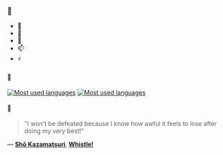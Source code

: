 ### 👋

- 🔭
- 🌱
- 💬
- 📫
- ⚡

#### 🧏

[![Most used languages](https://github-readme-stats-aynah.vercel.app/api/top-langs/?username=aynh&theme=solarized-dark&langs_count=6&layout=compact&hide_title=true)](https://github.com/anuraghazra/github-readme-stats#gh-dark-mode-only)
[![Most used languages](https://github-readme-stats-aynah.vercel.app/api/top-langs/?username=aynh&theme=solarized-light&langs_count=6&layout=compact&hide_title=true)](https://github.com/anuraghazra/github-readme-stats#gh-light-mode-only)

#### 💬

> "I won't be defeated because I know how awful it feels to lose after doing my very best!"

&mdash; [**Shō Kazamatsuri**](https://myanimelist.net/character.php?q=Sh%C5%8D%20Kazamatsuri&cat=character), [**Whistle!**](https://myanimelist.net/search/all?q=Whistle!&cat=all)
